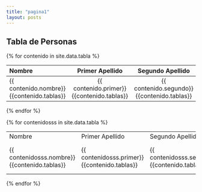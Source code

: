 ```yaml
---
title: "pagina1"
layout: posts
---
```


## Tabla de Personas
{% for contenido in site.data.tabla  %}

| Nombre  | Primer Apellido  | Segundo Apellido | Fecha Nacimiento|
|:------------- |:---------------:|:-------------:|---------------:|
| {{ contenido.nombre}} {{contenido.tablas}}      | {{ contenido.primer}} {{contenido.tablas}} | {{ contenido.segundo}} {{contenido.tablas}}| {{ contenido.fecha}} {{contenido.tablas}}

{% endfor %}

{% for contenidosss in site.data.tabla  %}
<table>
        <tr>
            <td>Nombre</td> 
            <td>Primer Apellido</td>
            <td>Segundo Apellido</td>
            <td>Fehca Nacimiento</td>
        </tr>
        <tr>
            <td>{{ contenidosss.nombre}} {{contenido.tablas}}</td>
            <td>{{ contenidosss.primer}} {{contenido.tablas}}</td>
            <td>{{ contenidosss.segundo}} {{contenido.tablas}}</td>
            <td>{{ contenidosss.fecha  }} {{contenido.tablas}}</td>
        </tr>
</table>

{% endfor %}